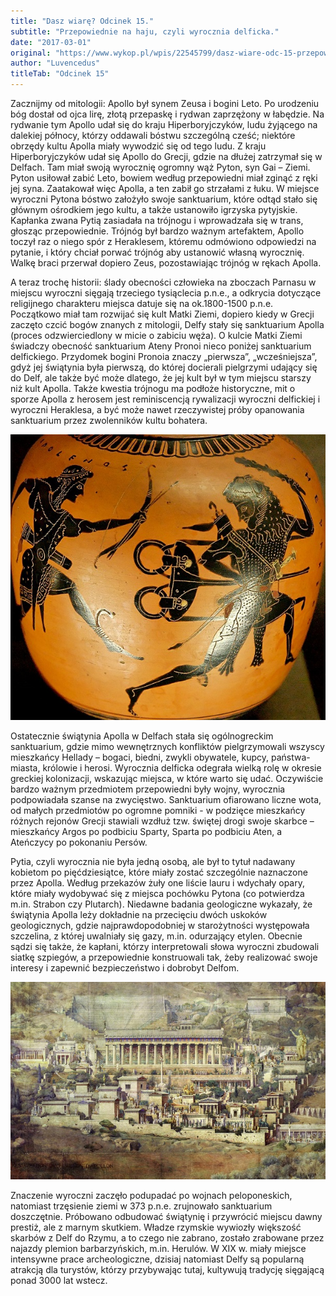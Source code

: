 ```yaml
---
title: "Dasz wiarę? Odcinek 15."
subtitle: "Przepowiednie na haju, czyli wyrocznia delficka."
date: "2017-03-01"
original: "https://www.wykop.pl/wpis/22545799/dasz-wiare-odc-15-przepowiednie-na-haju-czyli-wyro/"
author: "Luvencedus"
titleTab: "Odcinek 15"
---
```


Zacznijmy od mitologii: Apollo był synem Zeusa i bogini Leto. Po urodzeniu bóg dostał od ojca lirę, złotą przepaskę i rydwan zaprzężony w łabędzie. Na rydwanie tym Apollo udał się do kraju Hiperboryjczyków, ludu żyjącego na dalekiej północy, którzy oddawali bóstwu szczególną cześć; niektóre obrzędy kultu Apolla miały wywodzić się od tego ludu. Z kraju Hiperboryjczyków udał się Apollo do Grecji, gdzie na dłużej zatrzymał się w Delfach. Tam miał swoją wyrocznię ogromny wąż Pyton, syn Gai – Ziemi. Pyton usiłował zabić Leto, bowiem według przepowiedni miał zginąć z ręki jej syna. Zaatakował więc Apolla, a ten zabił go strzałami z łuku. W miejsce wyroczni Pytona bóstwo założyło swoje sanktuarium, które odtąd stało się głównym ośrodkiem jego kultu, a także ustanowiło igrzyska pytyjskie. Kapłanka zwana Pytią zasiadała na trójnogu i wprowadzała się w trans, głosząc przepowiednie. Trójnóg był bardzo ważnym artefaktem, Apollo toczył raz o niego spór z Heraklesem, któremu odmówiono odpowiedzi na pytanie, i który chciał porwać trójnóg aby ustanowić własną wyrocznię. Walkę braci przerwał dopiero Zeus, pozostawiając trójnóg w rękach Apolla.

A teraz trochę historii: ślady obecności człowieka na zboczach Parnasu w miejscu wyroczni sięgają trzeciego tysiąclecia p.n.e., a odkrycia dotyczące religijnego charakteru miejsca datuje się na ok.1800-1500 p.n.e. Początkowo miał tam rozwijać się kult Matki Ziemi, dopiero kiedy w Grecji zaczęto czcić bogów znanych z mitologii, Delfy stały się sanktuarium Apolla (proces odzwierciedlony w micie o zabiciu węża). O kulcie Matki Ziemi świadczy obecność sanktuarium Ateny Pronoi nieco poniżej sanktuarium delfickiego. Przydomek bogini Pronoia znaczy „pierwsza”, „wcześniejsza”, gdyż jej świątynia była pierwszą, do której docierali pielgrzymi udający się do Delf, ale także być może dlatego, że jej kult był w tym miejscu starszy niż kult Apolla. Także kwestia trójnogu ma podłoże historyczne, mit o sporze Apolla z herosem jest reminiscencją rywalizacji wyroczni delfickiej i wyroczni Heraklesa, a być może nawet rzeczywistej próby opanowania sanktuarium przez zwolenników kultu bohatera.

!["Apollo i Herakles walczą o trójnóg"](../images/odc15/heracles_appolo.jpg "Apollo i Herakles walczą o trójnóg.")

Ostatecznie świątynia Apolla w Delfach stała się ogólnogreckim sanktuarium, gdzie mimo wewnętrznych konfliktów pielgrzymowali wszyscy mieszkańcy Hellady – bogaci, biedni, zwykli obywatele, kupcy, państwa-miasta, królowie i herosi. Wyrocznia delficka odegrała wielką rolę w okresie greckiej kolonizacji, wskazując miejsca, w które warto się udać. Oczywiście bardzo ważnym przedmiotem przepowiedni były wojny, wyrocznia podpowiadała szanse na zwycięstwo. Sanktuarium ofiarowano liczne wota, od małych przedmiotów po ogromne pomniki - w podzięce mieszkańcy różnych rejonów Grecji stawiali wzdłuż tzw. świętej drogi swoje skarbce – mieszkańcy Argos po podbiciu Sparty, Sparta po podbiciu Aten, a Ateńczycy po pokonaniu Persów.

Pytia, czyli wyrocznia nie była jedną osobą, ale był to tytuł nadawany kobietom po pięćdziesiątce, które miały zostać szczególnie naznaczone przez Apolla. Według przekazów żuły one liście lauru i wdychały opary, które miały wydobywać się z miejsca pochówku Pytona (co potwierdza m.in. Strabon czy Plutarch). Niedawne badania geologiczne wykazały, że świątynia Apolla leży dokładnie na przecięciu dwóch uskoków geologicznych, gdzie najprawdopodobniej w starożytności występowała szczelina, z której uwalniały się gazy, m.in. odurzający etylen. Obecnie sądzi się także, że kapłani, którzy interpretowali słowa wyroczni zbudowali siatkę szpiegów, a przepowiednie konstruowali tak, żeby realizować swoje interesy i zapewnić bezpieczeństwo i dobrobyt Delfom.

!["Wyobrażenie sanktuarium w Delfach"](../images/odc15/delphi_speculative.jpg "Wyobrażenie sanktuarium w Delfach.")

Znaczenie wyroczni zaczęło podupadać po wojnach peloponeskich, natomiast trzęsienie ziemi w 373 p.n.e. zrujnowało sanktuarium doszczętnie. Próbowano odbudować świątynię i przywrócić miejscu dawny prestiż, ale z marnym skutkiem. Władze rzymskie wywiozły większość skarbów z Delf do Rzymu, a to czego nie zabrano, zostało zrabowane przez najazdy plemion barbarzyńskich, m.in. Herulów. W XIX w. miały miejsce intensywne prace archeologiczne, dzisiaj natomiast Delfy są popularną atrakcją dla turystów, którzy przybywając tutaj, kultywują tradycję sięgającą ponad 3000 lat wstecz.